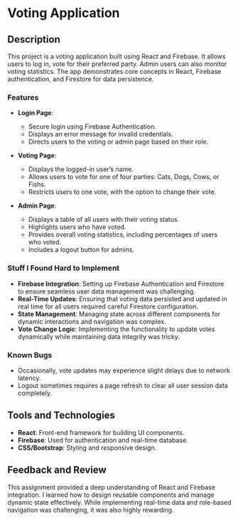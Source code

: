 # Voting Application

## Description

This project is a voting application built using React and Firebase. It allows users to log in, vote for their preferred party. Admin users can also monitor voting statistics. The app demonstrates core concepts in React, Firebase authentication, and Firestore for data persistence.

### Features
- **Login Page**:  
  - Secure login using Firebase Authentication.  
  - Displays an error message for invalid credentials.  
  - Directs users to the voting or admin page based on their role.

- **Voting Page**:  
  - Displays the logged-in user’s name.  
  - Allows users to vote for one of four parties: Cats, Dogs, Cows, or Fishs.  
  - Restricts users to one vote, with the option to change their vote.  

- **Admin Page**:  
  - Displays a table of all users with their voting status.  
  - Highlights users who have voted.  
  - Provides overall voting statistics, including percentages of users who voted.  
  - Includes a logout button for admins.

### Stuff I Found Hard to Implement
- **Firebase Integration**: Setting up Firebase Authentication and Firestore to ensure seamless user data management was challenging.  
- **Real-Time Updates**: Ensuring that voting data persisted and updated in real time for all users required careful Firestore configuration.  
- **State Management**: Managing state across different components for dynamic interactions and navigation was complex.  
- **Vote Change Logic**: Implementing the functionality to update votes dynamically while maintaining data integrity was tricky.  

### Known Bugs
- Occasionally, vote updates may experience slight delays due to network latency.  
- Logout sometimes requires a page refresh to clear all user session data completely.


## Tools and Technologies
- **React**: Front-end framework for building UI components.  
- **Firebase**: Used for authentication and real-time database.  
- **CSS/Bootstrap**: Styling and responsive design.  


## Feedback and Review
This assignment provided a deep understanding of React and Firebase integration. I learned how to design reusable components and manage dynamic state effectively. While implementing real-time data and role-based navigation was challenging, it was also highly rewarding.  
